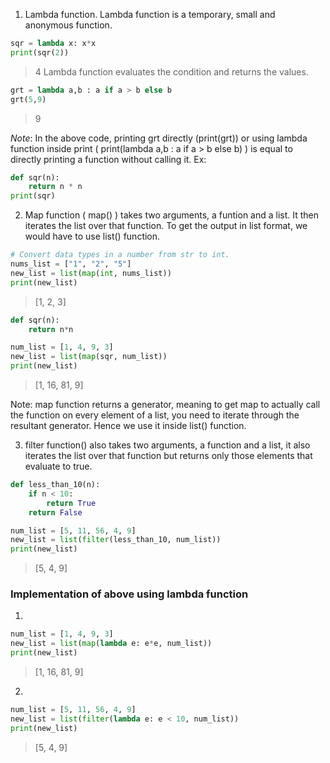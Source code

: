 1. Lambda function.
Lambda function is a temporary, small and anonymous function.
```python
sqr = lambda x: x*x
print(sqr(2))
```
> 4
Lambda function evaluates the condition and returns the values.
```python
grt = lambda a,b : a if a > b else b
grt(5,9)
```
>9

*Note*: In the above code, printing grt directly (print(grt)) or using lambda function inside print ( print(lambda a,b : a if a > b else b) ) is 
equal to directly printing a function without calling it. Ex:
```python
def sqr(n):
    return n * n
print(sqr)
```


2. Map function ( map() ) takes two arguments, a funtion and a list. It then iterates the list over that function. To get the output in list 
format, we would have to use list() function.
```python
# Convert data types in a number from str to int.
nums_list = ["1", "2", "5"]
new_list = list(map(int, nums_list))
print(new_list)
```
> [1, 2, 3]
```python
def sqr(n):
    return n*n

num_list = [1, 4, 9, 3]
new_list = list(map(sqr, num_list))
print(new_list)
```
> [1, 16, 81, 9]

Note: map function returns a generator, meaning to get map to actually call the function on every element of a list, you need to iterate through the resultant generator.
Hence we use it inside list() function.

3. filter function() also takes two arguments, a function and a list, it also iterates the list over that function but returns only those elements
that evaluate to true.
```python
def less_than_10(n):
    if n < 10:
        return True
    return False

num_list = [5, 11, 56, 4, 9]
new_list = list(filter(less_than_10, num_list))
print(new_list)
```
> [5, 4, 9]

### Implementation of above using lambda function
1. 
```python
num_list = [1, 4, 9, 3]
new_list = list(map(lambda e: e*e, num_list))
print(new_list)
```
> [1, 16, 81, 9]

2. 
```python
num_list = [5, 11, 56, 4, 9]
new_list = list(filter(lambda e: e < 10, num_list))
print(new_list)
```
> [5, 4, 9]

